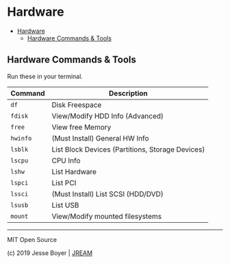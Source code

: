 # Hardware

<!-- TOC -->

- [Hardware](#hardware)
	- [Hardware Commands & Tools](#hardware-commands--tools)

<!-- /TOC -->

## Hardware Commands & Tools

Run these in your terminal.

| Command  | Description                                      |
|----------|--------------------------------------------------|
| `df`     | Disk Freespace                                   |
| `fdisk`  | View/Modify HDD Info (Advanced)                  |
| `free`   | View free Memory                                 |
| `hwinfo` | (Must Install) General HW Info                   |
| `lsblk`  | List Block Devices (Partitions, Storage Devices) |
| `lscpu`  | CPU Info                                         |
| `lshw`   | List Hardware                                    |
| `lspci`  | List PCI                                         |
| `lssci`  | (Must Install) List SCSI (HDD/DVD)               |
| `lsusb`  | List USB                                         |
| `mount`  | View/Modify mounted filesystems                  |

---

MIT Open Source

(c) 2019 Jesse Boyer | [JREAM](https://jream.com)
